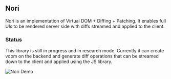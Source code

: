 ## Nori
Nori is an implementation of Virtual DOM + Diffing + Patching. It enables full UIs to be rendered server side with diffs streamed and applied to the client.

### Status
This library is still in progress and in research mode.  Currently it can create vdom on the backend and generate diff operations that can be streamed down to the client and applied using the JS library.  

![Nori Demo](https://lh6.googleusercontent.com/4FrDVUae9MbPuxQrtjSAm47xwecTkBvkIWMey1qpKBMA54cPgmoBA82s5KTTurifvVmw1GJAlbwu-r5-7VeQ=w3788-h1912)
